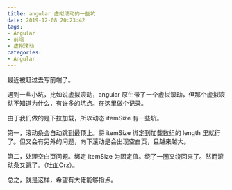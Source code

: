 ```yaml
---
title: angular 虚拟滚动的一些坑
date: 2019-12-08 20:23:42
tags:
- Angular
- 前端
- 虚拟滚动
categories:
- Angular
---
```


最近被赶过去写前端了。

<!--more-->

遇到一些小坑，比如说虚拟滚动，angular 原生带了一个虚拟滚动，但那个虚拟滚动不知道为什么，有许多的坑点。在这里做个记录。

由于我们做的是下拉加载，所以动态 itemSize 有一些坑。

第一，滚动条会自动跳到最顶上。将 itemSize 绑定到加载数组的 length 里就行了。但又会有另外的问题，向下滚动是会出现空白页，且越来越大。

第二，处理空白页问题。绑定 itemSize 为固定值。绕了一圈又绕回来了。然而滚动条又跳了。（吐血Orz）。

总之，就是这样，希望有大佬能够指点。
